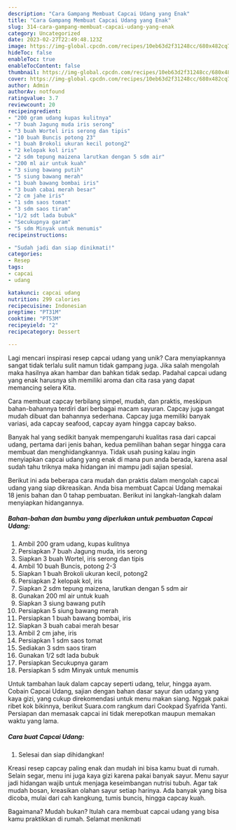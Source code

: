 ```yaml
---
description: "Cara Gampang Membuat Capcai Udang yang Enak"
title: "Cara Gampang Membuat Capcai Udang yang Enak"
slug: 314-cara-gampang-membuat-capcai-udang-yang-enak
category: Uncategorized
date: 2023-02-27T22:49:48.123Z
image: https://img-global.cpcdn.com/recipes/10eb63d2f31248cc/680x482cq70/capcai-udang-foto-resep-utama.jpg
hideToc: false
enableToc: true
enableTocContent: false
thumbnail: https://img-global.cpcdn.com/recipes/10eb63d2f31248cc/680x482cq70/capcai-udang-foto-resep-utama.jpg
cover: https://img-global.cpcdn.com/recipes/10eb63d2f31248cc/680x482cq70/capcai-udang-foto-resep-utama.jpg
author: Admin
authorAv: notfound
ratingvalue: 3.7
reviewcount: 20
recipeingredient:
- "200 gram udang kupas kulitnya"
- "7 buah Jagung muda iris serong"
- "3 buah Wortel iris serong dan tipis"
- "10 buah Buncis potong 23"
- "1 buah Brokoli ukuran kecil potong2"
- "2 kelopak kol iris"
- "2 sdm tepung maizena larutkan dengan 5 sdm air"
- "200 ml air untuk kuah"
- "3 siung bawang putih"
- "5 siung bawang merah"
- "1 buah bawang bombai iris"
- "3 buah cabai merah besar"
- "2 cm jahe iris"
- "1 sdm saos tomat"
- "3 sdm saos tiram"
- "1/2 sdt lada bubuk"
- "Secukupnya garam"
- "5 sdm Minyak untuk menumis"
recipeinstructions:

- "Sudah jadi dan siap dinikmati!"
categories:
- Resep
tags:
- capcai
- udang

katakunci: capcai udang 
nutrition: 299 calories
recipecuisine: Indonesian
preptime: "PT31M"
cooktime: "PT53M"
recipeyield: "2"
recipecategory: Dessert

---
```





Lagi mencari inspirasi resep capcai udang yang unik? Cara menyiapkannya sangat tidak terlalu sulit namun tidak gampang juga. Jika salah mengolah maka hasilnya akan hambar dan bahkan tidak sedap. Padahal capcai udang yang enak harusnya sih memiliki aroma dan cita rasa yang dapat memancing selera Kita.





Cara membuat capcay terbilang simpel, mudah, dan praktis, meskipun bahan-bahannya terdiri dari berbagai macam sayuran. Capcay juga sangat mudah dibuat dan bahannya sederhana. Capcay juga memiliki banyak variasi, ada capcay seafood, capcay ayam hingga capcay bakso.

Banyak hal yang sedikit banyak mempengaruhi kualitas rasa dari capcai udang, pertama dari jenis bahan, kedua pemilihan bahan segar hingga cara membuat dan menghidangkannya. Tidak usah pusing kalau ingin menyiapkan capcai udang yang enak di mana pun anda berada, karena asal sudah tahu triknya maka hidangan ini mampu jadi sajian spesial.






Berikut ini ada beberapa cara mudah dan praktis dalam mengolah capcai udang yang siap dikreasikan. Anda bisa membuat Capcai Udang memakai 18 jenis bahan dan 0 tahap pembuatan. Berikut ini langkah-langkah dalam menyiapkan hidangannya.

<!--inarticleads1-->

##### Bahan-bahan dan bumbu yang diperlukan untuk pembuatan Capcai Udang:

1. Ambil 200 gram udang, kupas kulitnya
1. Persiapkan 7 buah Jagung muda, iris serong
1. Siapkan 3 buah Wortel, iris serong dan tipis
1. Ambil 10 buah Buncis, potong 2-3
1. Siapkan 1 buah Brokoli ukuran kecil, potong2
1. Persiapkan 2 kelopak kol, iris
1. Siapkan 2 sdm tepung maizena, larutkan dengan 5 sdm air
1. Gunakan 200 ml air untuk kuah
1. Siapkan 3 siung bawang putih
1. Persiapkan 5 siung bawang merah
1. Persiapkan 1 buah bawang bombai, iris
1. Siapkan 3 buah cabai merah besar
1. Ambil 2 cm jahe, iris
1. Persiapkan 1 sdm saos tomat
1. Sediakan 3 sdm saos tiram
1. Gunakan 1/2 sdt lada bubuk
1. Persiapkan Secukupnya garam
1. Persiapkan 5 sdm Minyak untuk menumis


Untuk tambahan lauk dalam capcay seperti udang, telur, hingga ayam. Cobain Capcai Udang, sajian dengan bahan dasar sayur dan udang yang kaya gizi, yang cukup direkomendasi untuk menu makan siang. Nggak pakai ribet kok bikinnya, berikut Suara.com rangkum dari Cookpad Syafrida Yanti. Persiapan dan memasak capcai ini tidak merepotkan maupun memakan waktu yang lama. 

<!--inarticleads2-->

##### Cara buat Capcai Udang:


1. Selesai dan siap dihidangkan!

Kreasi resep capcay paling enak dan mudah ini bisa kamu buat di rumah. Selain segar, menu ini juga kaya gizi karena pakai banyak sayur. Menu sayur jadi hidangan wajib untuk menjaga keseimbangan nutrisi tubuh. Agar tak mudah bosan, kreasikan olahan sayur setiap harinya. Ada banyak yang bisa dicoba, mulai dari cah kangkung, tumis buncis, hingga capcay kuah. 

Bagaimana? Mudah bukan? Itulah cara membuat capcai udang yang bisa kamu praktikkan di rumah. Selamat menikmati
